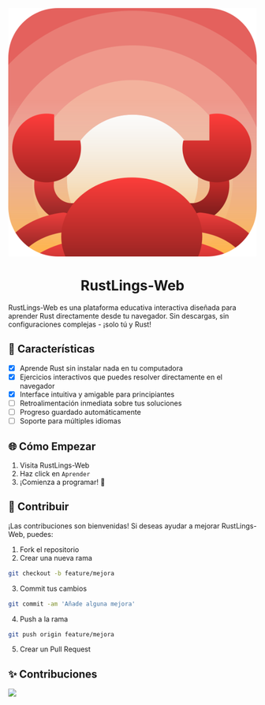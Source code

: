 <div align="center">
<img src="./public/logo.svg"/>
<h1>RustLings-Web</h1>
</div>

RustLings-Web es una plataforma educativa interactiva diseñada para aprender Rust directamente desde tu navegador. Sin descargas, sin configuraciones complejas - ¡solo tú y Rust!

## 🚀 Características

* [x] Aprende Rust sin instalar nada en tu computadora
* [x] Ejercicios interactivos que puedes resolver directamente en el navegador
* [x] Interface intuitiva y amigable para principiantes
* [ ] Retroalimentación inmediata sobre tus soluciones
* [ ] Progreso guardado automáticamente
* [ ] Soporte para múltiples idiomas

## 🌐 Cómo Empezar

1. Visita RustLings-Web
2. Haz click en `Aprender`
3. ¡Comienza a programar! 🦀

## 🤝 Contribuir

¡Las contribuciones son bienvenidas! Si deseas ayudar a mejorar RustLings-Web, puedes:

1. Fork el repositorio
2. Crear una nueva rama

```bash
git checkout -b feature/mejora
```

3. Commit tus cambios

```bash
git commit -am 'Añade alguna mejora'
```

4. Push a la rama

```bash
git push origin feature/mejora
```

5. Crear un Pull Request

## ✨ Contribuciones

<a href="https://github.com/RustLangES/rustlings-web/graphs/contributors">
  <img src="https://contrib.rocks/image?repo=RustLangES/rustlings-web" />
</a>
